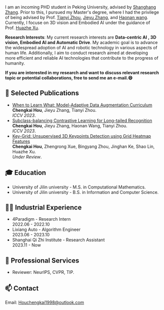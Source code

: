 
I am an incoming PHD student in Peking University, advised by [Shanghang Zhang](https://scholar.google.com/citations?user=voqw10cAAAAJ&hl=en). Prior to this, I pursued my Master's degree, where I had the privilege of being advised by Prof. [Tianyi Zhou](https://tianyizhou.github.io/), [Jieyu Zhang](https://jieyuz2.github.io/), and  [Haonan wang](https://charles-haonan-wang.me/). Currently, I focuse on 3D vision and Embodied AI under the guidance of Prof. [Huazhe Xu](http://hxu.rocks/). 




**Research Interests**: My current research interests are **Data-centric AI , 3D vision, Embodied AI and Automatic Drive**. My academic goal is to advance the widespread adoption of AI and robotic technology in various aspects of human life. Additionally, I aim to conduct research aimed at developing more efficient and reliable AI technologies that contribute to the progress of humanity.


**If you are interested in my research and want to discuss relevant research topic or potential collaborations, free to send me an e-mail.😄**

## 📝 Selected Publications

- [When to Learn What: Model-Adaptive Data Augmentation Curriculum](https://arxiv.org/abs/2309.04747)
<br>**Chengkai Hou**, Jieyu Zhang, Tianyi Zhou.
<br>*ICCV 2023*.
- [Subclass-balancing Contrastive Learning for Long-tailed Recognition](https://arxiv.org/abs/2306.15925)
<br>**Chengkai Hou**, Jieyu Zhang, Haonan Wang, Tianyi Zhou.
<br>*ICCV 2023*.
- [Key-Grid: Unsupervised 3D Keypoints Detection using Grid Heatmap Features](https://jackhck.github.io/keygrid.github.io/)
<br> **Chengkai Hou**, Zhengrong Xue, Bingyang Zhou, Jinghan Ke, Shao Lin, Huazhe Xu.
<br>*Under Review*.



## 🎓 Education
- University of Jilin university - M.S. in Computational Mathematics. 
- University of Jilin university - B.S. in Information and Computer Science. 

## 👨‍💻 Industrial Experience
- 4Paradigm  - Research Intern
<br> 2022.06 - 2022.10
- Lixiang Auto - Algorithm Engineer
<br> 2023.06 - 2023.10
- Shanghai Qi Zhi Institute - Research Assistant
<br> 2023.11 - Now


## 📍 Professional Services
- Reviewer: NeurIPS, CVPR, TIP.
  
## 📫 Contact
Email: Houchengkai1998@outlook.com

